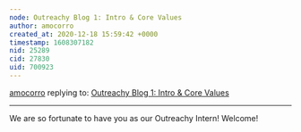 ```yaml
---
node: Outreachy Blog 1: Intro & Core Values
author: amocorro
created_at: 2020-12-18 15:59:42 +0000
timestamp: 1608307182
nid: 25289
cid: 27830
uid: 700923
---
```




[amocorro](../profile/amocorro) replying to: [Outreachy Blog 1: Intro & Core Values](../notes/noi5e/12-17-2020/outreachy-blog-1-intro-core-values)

----
We are so fortunate to have you as our Outreachy Intern! Welcome!